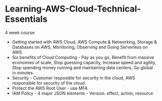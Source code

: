 # Learning-AWS-Cloud-Technical-Essentials
4 week course
- Getting started with AWS Cloud, AWS Compute & Networking, Storage & Databases on AWS, Monitoring, Observing and Going Serverless on AWS
- Six benefits of Cloud Computing - Pay as you go, Benefit from massive economies of scale, Stop guessing capacity, Increase speed and agility, Stop spending money running and maintaining data centers, Go global in minutes.
- Security - Customer resposible for security in the cloud, AWS responsible for security of the cloud.
- Protect the AWS Root User - use MFA.
- IAM Policy - 4 major JSON elements - Version. effect, action, resource
